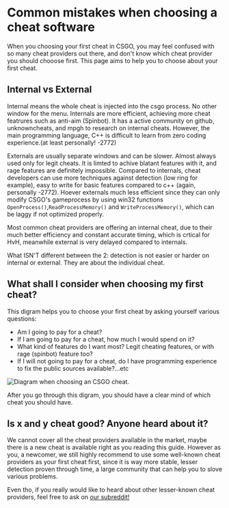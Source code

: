 # Common mistakes when choosing a cheat software

When you choosing your first cheat in CSGO, you may feel confused with so many cheat providers out there, and don't know which cheat provider you should chooose first. This page aims to help you to choose about your first cheat.

## Internal vs External

Internal means the whole cheat is injected into the csgo process. No other window for the menu. Internals are more efficient, achieving more cheat featrures such as anti-aim \(Spinbot\). It has a active community on github, unknowncheats, and mpgh to research on internal cheats. However, the main programming language, C++ is difficult to learn from zero coding experience.\(at least personally! -2772\)

Externals are usually separate windows and can be slower. Almost always used only for legit cheats. It is limted to achive blatant features with it, and rage features are definitely impossible. Compared to internals, cheat developers can use more techniques against detection \(low ring for example\), easy to write for basic features compared to c++ \(again, personally -2772\). Hoever externals much less efficient since they can only modify CSGO's gameprocess by using win32 functions `OpenProcess()`,`ReadProcessMemory()` and `WriteProcessMemory()`, which can be laggy if not optimized properly.

Most common cheat providers are offering an internal cheat, due to their much better efficiency and constant accurate timing, which is crtical for HvH, meanwhile external is very delayed compared to internals.

What ISN'T different between the 2: detection is not easier or harder on internal or external. They are about the individual cheat.

## What shall I consider when choosing my first cheat?

This digram helps you to choose your first cheat by asking yourself various questions:

* Am I going to pay for a cheat?
* If I am going to pay for a cheat, how much I would spend on it?
* What kind of features do I want most? Legit cheating features, or with rage \(spinbot\) feature too?
* If I will not going to pay for a cheat, do I have programming experience to fix the public sources available?...etc

![Diagram when choosing an CSGO cheat.](https://i.imgur.com/VfvfMXM.jpg)

After you go through this digram, you should have a clear mind of which cheat you should have.

## Is x and y cheat good? Anyone heard about it?

We cannot cover all the cheat providers available in the market, maybe there is a new cheat is available right as you reading this guide. However as you, a newcomer, we still highly recommend to use some well-known cheat providers as your first cheat first, since it is way more stable, lesser detection proven through time, a large community that can help you to slove various problems.

Even tho, if you really would like to heard about other lesser-known cheat providers, feel free to ask on [our subreddit!](https://www.reddit.com/r/Csgohacks/)

